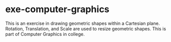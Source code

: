 # exe-computer-graphics
This is an exercise in drawing geometric shapes within a Cartesian plane. Rotation, Translation, and Scale are used to resize geometric shapes. This is part of Computer Graphics in college.

